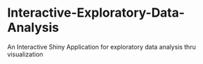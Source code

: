# Interactive-Exploratory-Data-Analysis
An Interactive Shiny Application for exploratory data analysis thru visualization
